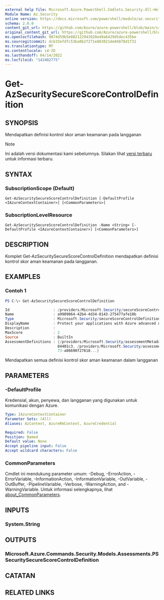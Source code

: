 ```yaml
---
external help file: Microsoft.Azure.PowerShell.Cmdlets.Security.dll-Help.xml
Module Name: Az.Security
online version: https://docs.microsoft.com/powershell/module/az.security/Get-AzSecuritySecureScoreControlDefinition
schema: 2.0.0
content_git_url: https://github.com/Azure/azure-powershell/blob/main/src/Security/Security/help/Get-AzSecuritySecureScoreControlDefinition.md
original_content_git_url: https://github.com/Azure/azure-powershell/blob/main/src/Security/Security/help/Get-AzSecuritySecureScoreControlDefinition.md
ms.openlocfilehash: 9874d59b5e082122943920e49a6429d5dec435be
ms.sourcegitcommit: dcb33efdfc53ba0b2f271e883021de84878d1f31
ms.translationtype: MT
ms.contentlocale: id-ID
ms.lasthandoff: 04/14/2022
ms.locfileid: "142402775"
---
```

# Get-AzSecuritySecureScoreControlDefinition

## SYNOPSIS
Mendapatkan definisi kontrol skor aman keamanan pada langganan

> [!NOTE]
>Ini adalah versi dokumentasi kami sebelumnya. Silakan lihat [versi terbaru](/powershell/module/az.security/get-azsecuritysecurescorecontroldefinition) untuk informasi terbaru.

## SYNTAX

### SubscriptionScope (Default)
```
Get-AzSecuritySecureScoreControlDefinition [-DefaultProfile <IAzureContextContainer>] [<CommonParameters>]
```

### SubscriptionLevelResource
```
Get-AzSecuritySecureScoreControlDefinition -Name <String> [-DefaultProfile <IAzureContextContainer>] [<CommonParameters>]
```

## DESCRIPTION
Komplet Get-AzSecuritySecureScoreControlDefinition mendapatkan definisi kontrol skor aman keamanan pada langganan.

## EXAMPLES

### Contoh 1
```powershell
PS C:\> Get-AzSecuritySecureScoreControlDefinition

Id                    : /providers/Microsoft.Security/secureScoreControlDefinitions/a9909064-42b4-4d34-8143-275477afe18b
Name                  : a9909064-42b4-4d34-8143-275477afe18b
Type                  : Microsoft.Security/secureScoreControlDefinitions
DisplayName           : Protect your applications with Azure advanced networking solutions
Description           : 
MaxScore              : 2
Source                : BuiltIn
AssessmentDefinitions : {/providers/Microsoft.Security/assessmentMetadata/e3de1cc0-f4dd-3b34-e496-8b5381ba2d70, /providers/Microsoft.Security/assessmentMetadata/08e628db-e2ed-4793-bc91-d13e6
                        84401c3, /providers/Microsoft.Security/assessmentMetadata/0642d770-b189-42ef-a2ce-9dcc3ec6c169, /providers/Microsoft.Security/assessmentMetadata/405c9ae6-49f9-46c4-88
                        73-a86690f27818...}
```

Mendapatkan semua definisi kontrol skor aman keamanan dalam langganan

## PARAMETERS

### -DefaultProfile
Kredensial, akun, penyewa, dan langganan yang digunakan untuk komunikasi dengan Azure.

```yaml
Type: IAzureContextContainer
Parameter Sets: (All)
Aliases: AzContext, AzureRmContext, AzureCredential

Required: False
Position: Named
Default value: None
Accept pipeline input: False
Accept wildcard characters: False
```

### CommonParameters
Cmdlet ini mendukung parameter umum: -Debug, -ErrorAction, -ErrorVariable, -InformationAction, -InformationVariable, -OutVariable, -OutBuffer, -PipelineVariable, -Verbose, -WarningAction, and -WarningVariable. Untuk informasi selengkapnya, lihat [about_CommonParameters](http://go.microsoft.com/fwlink/?LinkID=113216).

## INPUTS

### System.String

## OUTPUTS

### Microsoft.Azure.Commands.Security.Models.Assessments.PSSecuritySecureScoreControlDefinition

## CATATAN

## RELATED LINKS
